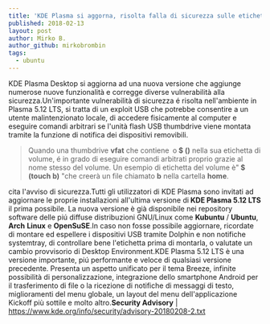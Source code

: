 ```yaml
---
title: 'KDE Plasma si aggorna, risolta falla di sicurezza sulle etichette dei dispositivi USB'
published: 2018-02-13
layout: post
author: Mirko B.
author_github: mirkobrombin
tags:
  - ubuntu
---
```

KDE Plasma Desktop si aggiorna ad una nuova versione che aggiunge numerose nuove funzionalità e corregge diverse vulnerabilità alla sicurezza.Un'importante vulnerabilità di sicurezza é risolta nell'ambiente in Plasma 5.12 LTS, si tratta di un exploit USB che potrebbe consentire a un utente malintenzionato locale, di accedere fisicamente al computer e eseguire comandi arbitrari se l'unità flash USB thumbdrive viene montata tramite la funzione di notifica dei dispositivi removibili.<blockquote>Quando una thumbdrive <strong>vfat</strong> che contiene<strong>` `</strong>o<strong> $ ()</strong> nella sua etichetta di volume, é in grado di eseguire comandi arbitrati proprio grazie al nome stesso del volume. Un esempio di etichetta del volume è"<strong> $ (touch b)</strong> "che creerà un file chiamato <strong>b</strong> nella cartella <strong>home</strong>.</blockquote>cita l'avviso di sicurezza.Tutti gli utilizzatori di KDE Plasma sono invitati ad aggiornare le proprie installazioni all'ultima versione di<strong> KDE Plasma 5.12 LTS</strong> il prima possibile. La nuova versione è già disponibile nei repository software delle piú diffuse distribuzioni GNU/Linux come <strong>Kubuntu</strong> / <strong>Ubuntu</strong>, <strong>Arch</strong> <strong>Linux</strong> e <strong>OpenSuSE</strong>.In caso non fosse possibile aggiornare, ricordate di montare ed espellere i dispositivi USB tramite Dolphin e non notifiche systemtray, di controllare bene l'etichetta prima di montarla, o valutate un cambio provvisorio di Desktop Environment.KDE Plasma 5.12 LTS è una versione importante, piú performante e veloce di qualsiasi versione precedente. Presenta un aspetto unificato per il tema Breeze, infinite possibilità di personalizzazione, integrazione dello smartphone Android per il trasferimento di file o la ricezione di notifiche di messaggi di testo, miglioramenti del menu globale, un layout del menu dell'applicazione Kickoff più sottile e molto altro.<strong>Security Advisory</strong> | <a href="https://www.kde.org/info/security/advisory-20180208-2.txt">https://www.kde.org/info/security/advisory-20180208-2.txt</a>